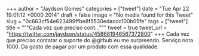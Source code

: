 
+++
author = "Jaydson Gomes"
categories = ["tweet"]
date = "Tue Apr 22 19:01:12 +0000 2014"
draft = false
image = "No media found for this Tweet"
slug = "0c663cf54e623499ffbe8f5530edaccc100b05fe"
tags = ["tweet"]
title = """Cada vez que preciso cont..."""
tweet = true
tweet_url = "https://twitter.com/jaydson/status/458681946567372800"
+++
Cada vez que preciso contatar o suporte do @github eu me surpreendo. Serviço nota 1000. Da gosto de pagar por um produto com essa qualidade.
